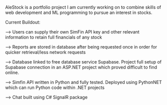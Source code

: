 AleStock is a portfolio project I am currently working on to combine skills of web development and ML programming to pursue an interest in stocks.

Current Buildout:

--> Users can supply their own SimFin API key and other relevant information to retain full financials of any stock


--> Reports are stored in database after being requested once in order for quicker retrieval/less network requests

--> Database linked to free database service Supabase. Project full setup of Supabase connection in an ASP.NET project which proved difficult to find online.

--> Simfin API written in Python and fully tested. Deployed using PythonNET which can run Python code within .NET projects

--> Chat built using C# SignalR package
